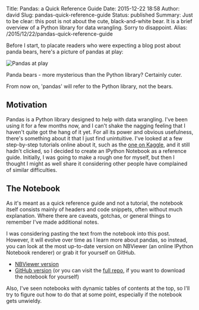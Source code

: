 Title: Pandas: a Quick Reference Guide
Date: 2015-12-22 18:58
Author: david
Slug: pandas-quick-reference-guide
Status: published
Summary: Just to be clear: this post is not about the cute, black-and-white bear. It is a brief overview of a Python library for data wrangling. Sorry to disappoint.
Alias: /2015/12/22/pandas-quick-reference-guide

Before I start, to placate readers who were expecting a blog post about
panda bears, here's a picture of pandas at play:

![Pandas at play]({static}/images/pandas-quick-reference-guide/pandas-at-play-1174622-638x406.jpg)

Panda bears - more mysterious than the Python library? Certainly cuter.

From now on, 'pandas' will refer to the Python library, not the bears. 

## Motivation

Pandas is a Python library designed to help with data wrangling. I've
been using it for a few months now, and I can't shake the nagging
feeling that I haven't quite got the hang of it yet. For all its power
and obvious usefulness, there's something about it that I just find
unintuitive. I've looked at a few step-by-step tutorials online about
it, such as the [one on Kaggle](https://www.kaggle.com/c/titanic/details/getting-started-with-python-ii),
and it still hadn't clicked, so I decided to create an IPython Notebook
as a reference guide. Initially, I was going to make a rough one for
myself, but then I thought I might as well share it considering other
people have complained of similar difficulties.


## The Notebook

As it's meant as a quick reference guide and not a tutorial, the
notebook itself consists mainly of headers and code snippets, often
without much explanation. Where there are caveats, gotchas, or general
things to remember I've made additional notes.

I was considering pasting the text from the notebook into this post.
However, it will evolve over time as I learn more about pandas, so
instead, you can look at the most up-to-date version on NBViewer (an
online IPython Notebook renderer) or grab it for yourself on GitHub.

-   [NBViewer version](http://nbviewer.ipython.org/github/davidasboth/pandas-reference/blob/master/Pandas%20tutorial.ipynb)
-   [GitHub version](https://github.com/davidasboth/pandas-reference/blob/master/Pandas%20tutorial.ipynb)
    (or you can visit the [full repo](https://github.com/davidasboth/pandas-reference/), if you want
    to download the notebook for yourself)


Also, I've seen notebooks with dynamic tables of contents at the top, so
I'll try to figure out how to do that at some point, especially if the
notebook gets unwieldy.
